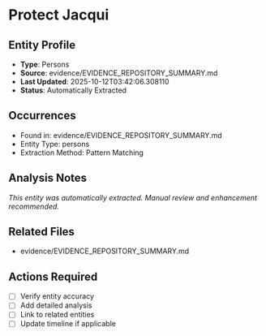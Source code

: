 # Protect Jacqui

## Entity Profile
- **Type**: Persons
- **Source**: evidence/EVIDENCE_REPOSITORY_SUMMARY.md
- **Last Updated**: 2025-10-12T03:42:06.308110
- **Status**: Automatically Extracted

## Occurrences
- Found in: evidence/EVIDENCE_REPOSITORY_SUMMARY.md
- Entity Type: persons
- Extraction Method: Pattern Matching

## Analysis Notes
*This entity was automatically extracted. Manual review and enhancement recommended.*

## Related Files
- evidence/EVIDENCE_REPOSITORY_SUMMARY.md

## Actions Required
- [ ] Verify entity accuracy
- [ ] Add detailed analysis
- [ ] Link to related entities
- [ ] Update timeline if applicable
